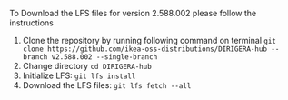 To Download the LFS files for version 2.588.002 please follow the instructions

1. Clone the repository by running following command on terminal `git clone https://github.com/ikea-oss-distributions/DIRIGERA-hub --branch v2.588.002 --single-branch`
4. Change directory `cd DIRIGERA-hub`
5. Initialize LFS: `git lfs install`
6. Download the LFS files: `git lfs fetch --all`
